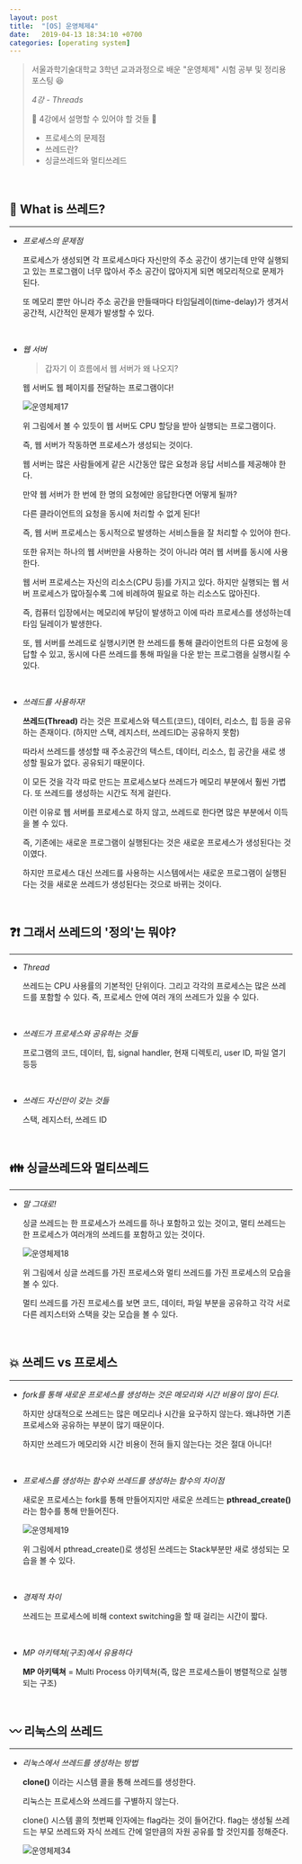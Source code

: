 ```yaml
---
layout: post
title:  "[OS] 운영체제4"
date:   2019-04-13 18:34:10 +0700
categories: [operating system]
---
```



> 서울과학기술대학교 3학년 교과과정으로 배운 "운영체제" 시험 공부 및 정리용 포스팅 😆
>
> _4강 - Threads_
>
> 🙋 4강에서 설명할 수 있어야 할 것들 🙋
> 
> - 프로세스의 문제점
> - 쓰레드란?
> - 싱글쓰레드와 멀티쓰레드

<br>

## 💁 What is 쓰레드?
---

- _프로세스의 문제점_

	프로세스가 생성되면 각 프로세스마다 자신만의 주소 공간이 생기는데 만약 실행되고 있는 프로그램이 너무 많아서 주소 공간이 많아지게 되면 메모리적으로 문제가 된다.

	또 메모리 뿐만 아니라 주소 공간을 만들때마다 타임딜레이(time-delay)가 생겨서 공간적, 시간적인 문제가 발생할 수 있다.

	<br>

- _웹 서버_

	> 갑자기 이 흐름에서 웹 서버가 왜 나오지?

	웹 서버도 웹 페이지를 전달하는 프로그램이다!

	![운영체제17](https://user-images.githubusercontent.com/31889335/56079775-c4d2c080-5e33-11e9-8f6f-37dc0795d0e2.PNG)

	위 그림에서 볼 수 있듯이 웹 서버도 CPU 할당을 받아 실행되는 프로그램이다.

	즉, 웹 서버가 작동하면 프로세스가 생성되는 것이다.

	웹 서버는 많은 사람들에게 같은 시간동안 많은 요청과 응답 서비스를 제공해야 한다.

	만약 웹 서버가 한 번에 한 명의 요청에만 응답한다면 어떻게 될까?

	다른 클라이언트의 요청을 동시에 처리할 수 없게 된다!

	즉, 웹 서버 프로세스는 동시적으로 발생하는 서비스들을 잘 처리할 수 있어야 한다.

	또한 유저는 하나의 웹 서버만을 사용하는 것이 아니라 여러 웹 서버를 동시에 사용한다.

	웹 서버 프로세스는 자신의 리소스(CPU 등)를 가지고 있다. 하지만 실행되는 웹 서버 프로세스가 많아질수록 그에 비례하여 필요로 하는 리소스도 많아진다.

	즉, 컴퓨터 입장에서는 메모리에 부담이 발생하고 이에 따라 프로세스를 생성하는데 타임 딜레이가 발생한다.

	또, 웹 서버를 쓰레드로 실행시키면 한 쓰레드를 통해 클라이언트의 다른 요청에 응답할 수 있고, 동시에 다른 쓰레드를 통해 파일을 다운 받는 프로그램을 실행시킬 수 있다.

	<br>

- _쓰레드를 사용하자!_

	__쓰레드(Thread)__ 라는 것은 프로세스와 텍스트(코드), 데이터, 리소스, 힙 등을 공유하는 존재이다. (하지만 스택, 레지스터, 쓰레드ID는 공유하지 못함)

	따라서 쓰레드를 생성할 때 주소공간의 텍스트, 데이터, 리소스, 힙 공간을 새로 생성할 필요가 없다. 공유되기 때문이다.

	이 모든 것을 각각 따로 만드는 프로세스보다 쓰레드가 메모리 부분에서 훨씬 가볍다. 또 쓰레드를 생성하는 시간도 적게 걸린다.

	이런 이유로 웹 서버를 프로세스로 하지 않고, 쓰레드로 한다면 많은 부분에서 이득을 볼 수 있다.

	즉, 기존에는 새로운 프로그램이 실행된다는 것은 새로운 프로세스가 생성된다는 것이였다. 

	하지만 프로세스 대신 쓰레드를 사용하는 시스템에서는 새로운 프로그램이 실행된다는 것을 새로운 쓰레드가 생성된다는 것으로 바뀌는 것이다.

	<br>

## ❓❗ 그래서 쓰레드의 '정의'는 뭐야?
---

- _Thread_

	쓰레드는 CPU 사용률의 기본적인 단위이다. 그리고 각각의 프로세스는 많은 쓰레드를 포함할 수 있다. 즉, 프로세스 안에 여러 개의 쓰레드가 있을 수 있다.

	<br>

- _쓰레드가 프로세스와 공유하는 것들_

	프로그램의 코드, 데이터, 힙, signal handler, 현재 디렉토리, user ID, 파일 열기 등등

	<br>

- _쓰레드 자신만이 갖는 것들_

	스택, 레지스터, 쓰레드 ID

	<br>

## 👪 싱글쓰레드와 멀티쓰레드
---

- _말 그대로!_

	싱글 쓰레드는 한 프로세스가 쓰레드를 하나 포함하고 있는 것이고, 멀티 쓰레드는 한 프로세스가 여러개의 쓰레드를 포함하고 있는 것이다.

	![운영체제18](https://user-images.githubusercontent.com/31889335/56079936-006e8a00-5e36-11e9-8d37-eb9b1972034b.PNG)

	위 그림에서 싱글 쓰레드를 가진 프로세스와 멀티 쓰레드를 가진 프로세스의 모습을 볼 수 있다.

	멀티 쓰레드를 가진 프로세스를 보면 코드, 데이터, 파일 부분을 공유하고 각각 서로 다른 레지스터와 스택을 갖는 모습을 볼 수 있다.

	<br>

## 💥 쓰레드 vs 프로세스
---

- _fork를 통해 새로운 프로세스를 생성하는 것은 메모리와 시간 비용이 많이 든다._

	하지만 상대적으로 쓰레드는 많은 메모리나 시간을 요구하지 않는다. 왜냐하면 기존 프로세스와 공유하는 부분이 많기 때문이다.

	하지만 쓰레드가 메모리와 시간 비용이 전혀 들지 않는다는 것은 절대 아니다!

	<br>

- _프로세스를 생성하는 함수와 쓰레드를 생성하는 함수의 차이점_

	새로운 프로세스는 fork를 통해 만들어지지만 새로운 쓰레드는 __pthread_create()__ 라는 함수를 통해 만들어진다. 

	![운영체제19](https://user-images.githubusercontent.com/31889335/56080024-c5208b00-5e36-11e9-8609-ba794fbbe814.PNG)

	위 그림에서 pthread_create()로 생성된 쓰레드는 Stack부분만 새로 생성되는 모습을 볼 수 있다.

<br>

- _경제적 차이_

	쓰레드는 프로세스에 비해 context switching을 할 때 걸리는 시간이 짧다.

	<br>

- _MP 아키텍쳐(구조)에서 유용하다_

	__MP 아키텍쳐__ = Multi Process 아키텍쳐(즉, 많은 프로세스들이 병렬적으로 실행되는 구조)

	<br>

## 〰️ 리눅스의 쓰레드
---

- _리눅스에서 쓰레드를 생성하는 방법_

	__clone()__ 이라는 시스템 콜을 통해 쓰레드를 생성한다.

	리눅스는 프로세스와 쓰레드를 구별하지 않는다.

	clone() 시스템 콜의 첫번째 인자에는 flag라는 것이 들어간다. flag는 생성될 쓰레드는 부모 쓰레드와 자식 쓰레드 간에 얼만큼의 자원 공유를 할 것인지를 정해준다.

	![운영체제34](https://user-images.githubusercontent.com/31889335/56294918-db945280-6166-11e9-8fce-425afd6b3c1d.PNG)
